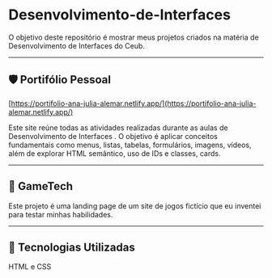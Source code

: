 # Desenvolvimento-de-Interfaces

O objetivo deste repositório é mostrar meus projetos criados na matéria de Desenvolvimento de Interfaces do Ceub.

---

## 🛡️ **Portifólio Pessoal**

[https://portifolio-ana-julia-alemar.netlify.app/](https://portifolio-ana-julia-alemar.netlify.app/)

Este site reúne todas as atividades realizadas durante as aulas de Desenvolvimento de Interfaces . O objetivo é aplicar conceitos fundamentais como menus, listas, tabelas, formulários, imagens, vídeos, além de explorar HTML semântico, uso de IDs e classes, cards.

---

## 🌟 **GameTech**

Este projeto é uma landing page de um site de jogos fictício que eu inventei para testar minhas habilidades.

---

## 🚀 **Tecnologias Utilizadas**

HTML e CSS
